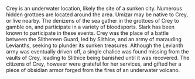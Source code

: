 Crey is an underwater location, likely the site of a sunken city. Numerous hidden grottoes are located around the area. Umizar may be native to Crey, or live nearby.
The denizens of the sea gather in the grottoes of Crey to gamble on, and participate in a variety of bloodsports.  Slark has been known to participate in these events.
Crey was the place of a battle between the Slithereen Guard, led by Slithice, and an army of marauding Levianths, seeking to plunder its sunken treasures. Although the Levianth army was eventually driven off, a single chalice was found missing from the vaults of Crey, leading to Slithice being banished until it was recovered. The citizens of Crey, however were grateful for her services, and gifted her a piece of obsidian armor forged from the fires of an underwater volcano.

